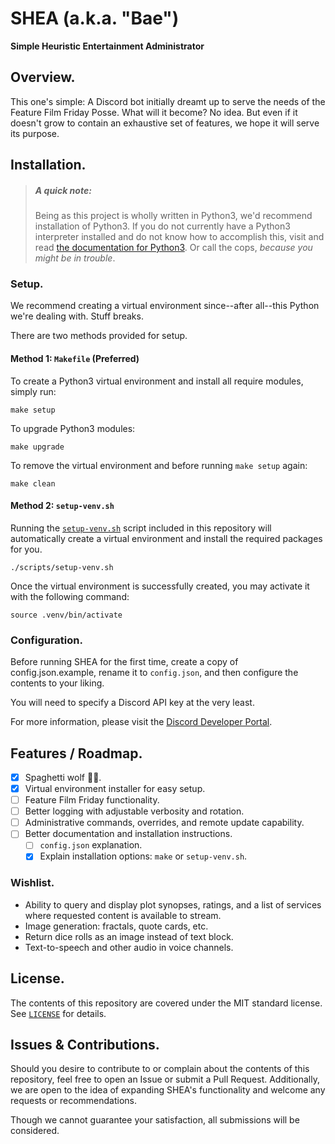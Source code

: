 # SHEA (a.k.a. "Bae")

**Simple Heuristic Entertainment Administrator**

## Overview.

This one's simple: A Discord bot initially dreamt up to serve the needs of the Feature Film Friday Posse. What will it become? No idea. But even if it doesn't grow to contain an exhaustive set of features, we hope it will serve its purpose.

## Installation.

> ##### A quick note:
> Being as this project is wholly written in Python3, we'd recommend installation of Python3. If you do not currently have a Python3 interpreter installed and do not know how to accomplish this, visit and read [the documentation for Python3](https://wiki.python.org/moin/BeginnersGuide). Or call the cops, *because you might be in trouble*.

### Setup.

We recommend creating a virtual environment since--after all--this Python we're dealing with. Stuff breaks.

There are two methods provided for setup.

#### Method 1: `Makefile` (Preferred)

To create a Python3 virtual environment and install all require modules, simply run:

```
make setup
```

To upgrade Python3 modules:

```
make upgrade
```

To remove the virtual environment and before running `make setup` again:

```
make clean
```

#### Method 2: `setup-venv.sh`

Running the [`setup-venv.sh`](scripts/setup-venv.sh) script included in this repository will automatically create a virtual environment and install the required packages for you.

```
./scripts/setup-venv.sh
```

Once the virtual environment is successfully created, you may activate it with the following command: 

`source .venv/bin/activate`

### Configuration.

Before running SHEA for the first time, create a copy of config.json.example, rename it to `config.json`, and then configure the contents to your liking.

You will need to specify a Discord API key at the very least. 

For more information, please visit the [Discord Developer Portal](https://discord.com/developers/docs/intro).



## Features / Roadmap.

- [X] Spaghetti wolf :spaghetti::wolf:.
- [X] Virtual environment installer for easy setup. 
- [ ] Feature Film Friday functionality.
- [ ] Better logging with adjustable verbosity and rotation.
- [ ] Administrative commands, overrides, and remote update capability.
- [ ] Better documentation and installation instructions.
  - [ ] `config.json` explanation.
  - [X] Explain installation options: `make` or `setup-venv.sh`.

### Wishlist.

- Ability to query and display plot synopses, ratings, and a list of services where requested content is available to stream.
- Image generation: fractals, quote cards, etc.
- Return dice rolls as an image instead of text block.
- Text-to-speech and other audio in voice channels.

## License.

The contents of this repository are covered under the MIT standard license. See [`LICENSE`](LICENSE) for details.

## Issues & Contributions.

Should you desire to contribute to or complain about the contents of this repository, feel free to open an Issue or submit a Pull Request. Additionally, we are open to the idea of expanding SHEA's functionality and welcome any requests or recommendations.

Though we cannot guarantee your satisfaction, all submissions will be considered.

